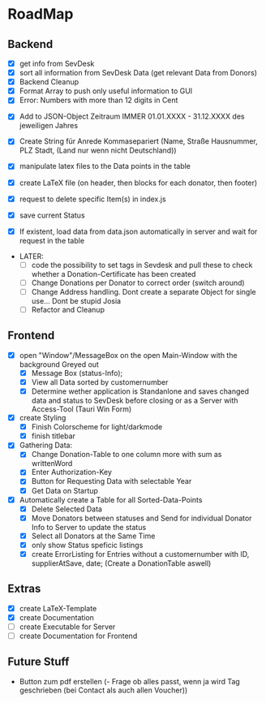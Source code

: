 # RoadMap

## Backend

- [x] get info from SevDesk
- [x] sort all information from SevDesk Data (get relevant Data from Donors)
- [x] Backend Cleanup
- [x] Format Array to push only useful information to GUI
- [x] Error: Numbers with more than 12 digits in Cent
<!-- - [ ] code the possibility to change wrong Data in the GUI and push to sevDesk -->
  <!-- - List all Data of specific user to be changend/corrected and then saved -->
- [x] Add to JSON-Object Zeitraum IMMER 01.01.XXXX - 31.12.XXXX des jeweiligen Jahres
- [x] Create String für Anrede Kommasepariert (Name, Straße Hausnummer, PLZ Stadt, (Land nur wenn nicht Deutschland))

- [x] manipulate latex files to the Data points in the table
- [x] create LaTeX file (on header, then blocks for each donator, then footer)
- [x] request to delete specific Item(s) in index.js
- [x] save current Status
- [x] If existent, load data from data.json automatically in server and wait for request in the table

- LATER:
  - [ ] code the possibility to set tags in Sevdesk and pull these to check whether a Donation-Certificate has been created
  - [ ] Change Donations per Donator to correct order (switch around)
  - [ ] Change Address handling. Dont create a separate Object for single use... Dont be stupid Josia
  - [ ] Refactor and Cleanup
    <!-- - [ ] manage LaTeX files as PDF(Save to local Machine/send via mail/send via letter at sevdesk or other) -->

## Frontend

- [x] open "Window"/MessageBox on the open Main-Window with the background Greyed out
  - [x] Message Box (status-Info);
  - [x] View all Data sorted by customernumber
  - [x] Determine wether application is Standanlone and saves changed data and status to SevDesk before closing or as a Server with Access-Tool (Tauri Win Form)
- [x] create Styling
  - [x] Finish Colorscheme for light/darkmode
  - [x] finish titlebar
- [x] Gathering Data:
  - [x] Change Donation-Table to one column more with sum as writtenWord
  - [x] Enter Authorization-Key
  - [x] Button for Requesting Data with selectable Year
  - [x] Get Data on Startup
- [x] Automatically create a Table for all Sorted-Data-Points
  - [x] Delete Selected Data
  - [x] Move Donators between statuses and Send for individual Donator Info to Server to update the status
  - [x] Select all Donators at the Same Time
  - [x] only show Status speficic listings
  - [x] create ErrorListing for Entries without a customernumber with ID, supplierAtSave, date; (Create a DonationTable aswell)

## Extras

- [x] create LaTeX-Template
- [x] create Documentation
- [ ] create Executable for Server
- [ ] create Documentation for Frontend

## Future Stuff

- Button zum pdf erstellen
(- Frage ob alles passt, wenn ja wird Tag geschrieben (bei Contact als auch allen Voucher))
